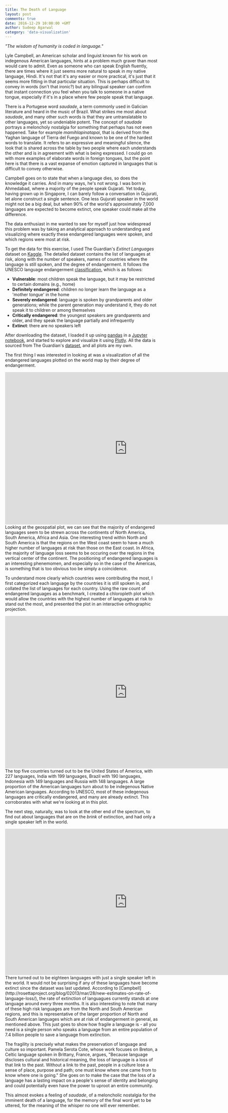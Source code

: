 ```yaml
---
title: The Death of Language
layout: post
comments: true
date: 2016-12-29 10:00:00 +GMT
author: Sudeep Agarwal
category: 'data-visualization'
---
```


*"The wisdom of humanity is coded in language."*

Lyle Campbell, an American scholar and linguist known for his work on indegenous American languages, hints at a problem much graver than most would care to admit. Even as someone who can speak English fluently, there are times where it just seems more natural to speak in my native language, Hindi. It's not that it's any easier or more practical, it's just that it seems more fitting in that particular situation. This is perhaps difficult to convey in words (isn't that ironic?) but any bilingual speaker can confirm that instant connection you feel when you talk to someone in a native tongue, especially if it's in a place where few people speak that language.

There is a Portugese word *saudade*, a term commonly used in Galician literature and heard in the music of Brazil. What strikes me most about *saudade*, and many other such words is that they are untranslatable to other languages, yet so undeniable potent. The concept of *saudade* portrays a meloncholy nostalgia for something that perhaps has not even happened. Take for example *mamihlapinatapai*, that is derived from the Yaghan language of Tierra del Fuego and known to be one of the hardest words to translate. It refers to an expressive and meaningful silence, the look that is shared across the table by two people where each understands the other and is in agreement with what is being expressed. I could go on with more examples of elaborate words in foreign tongues, but the point here is that there is a vast expanse of emotion captured in languages that is difficult to convey otherwise.
<!--more-->
Campbell goes on to state that when a language dies, so does the knowledge it carries. And in many ways, he's not wrong. I was born in Ahmedabad, where a majority of the people speak Gujarati. Yet today, having grown up in Singapore, I can barely follow a conversation in Gujurati, let alone construct a single sentence. One less Gujurati speaker in the world might not be a big deal, but when 90% of the world's approximately 7,000 languages are expected to become extinct, one speaker could make all the difference.

The data enthusiast in me wanted to see for myself just how widespread this problem was by taking an analytical approach to understanding and visualizing where exactly these endangered languages were spoken, and which regions were most at risk.

To get the data for this exercise, I used The Guardian's *Extinct Languages* dataset on [Kaggle](https://www.kaggle.com/the-guardian/extinct-languages). The detailed dataset contains the list of languages at risk, along with the number of speakers, names of countries where the language is still spoken, and the degree of endangerment. It follows the UNESCO language endangerment [classification](http://www.unesco.org/new/en/culture/themes/endangered-languages/atlas-of-languages-in-danger/), which is as follows:

- **Vulnerable**: most children speak the language, but it may be restricted to certain domains (e.g., home)
- **Definitely endangered**: children no longer learn the language as a 'mother tongue' in the home
- **Severely endangered**: language is spoken by grandparents and older generations; while the parent generation may understand it, they do not speak it to children or among themselves
- **Critically endangered**: the youngest speakers are grandparents and older, and they speak the language partially and infrequently
- **Extinct**: there are no speakers left

After downloading the dataset, I loaded it up using [pandas](http://pandas.pydata.org/) in a [Jupyter notebook](http://jupyter.org/), and started to explore and visualize it using [Plotly](https://plot.ly/). All the data is sourced from The Guardian's [dataset](https://www.theguardian.com/news/datablog/2011/apr/15/language-extinct-endangered#data), and all plots are my own.

The first thing I was interested in looking at was a visualization of all the endangered languages plotted on the world map by their degree of endangerment.

<iframe width="800" height="500" frameborder="0" scrolling="no" src="https://plot.ly/~sagarwal88/334.embed"></iframe>

<br>
Looking at the geospatial plot, we can see that the majority of endangered languages seem to be strewn across the continents of North America, South America, Africa and Asia. One interesting trend within North and South America is that the regions on the West coast seem to have a much higher number of languages at risk than those on the East coast. In Africa, the majority of language loss seems to be occuring over the regions in the vertical center of the continent. The positioning of endangered languages is an interesting phenemomen, and especially so in the case of the Americas, is something that is too obvious too be simply a coincidence.

To understand more clearly which countries were contributing the most, I first categorized each language by the countries it is still spoken in, and collated the list of languages for each country. Using the raw count of endangered languages as a benchmark, I created a chloropleth plot which would allow the countries with the highest number of languages at risk to stand out the most, and presented the plot in an interactive orthographic projection.

<iframe width="800" height="500" frameborder="0" scrolling="no" src="https://plot.ly/~sagarwal88/500.embed"></iframe>

<br>
The top five countries turned out to be the United States of America, with 227 languages, India with 199 languages, Brazil with 190 languages, Indonesia with 149 languages and Russia with 148 languages. A large proportion of the American languages turn about to be indegenous Native American languages. According to UNESCO, most of these indegenous languages are critically endangered, and many are already extinct. This corroborates with what we're looking at in this plot.

The next step, naturally, was to look at the other end of the spectrum, to find out about languages that are on the *brink* of extinction, and had only a single speaker left in the world.

<iframe width="800" height="480" frameborder="0" scrolling="no" src="https://plot.ly/~sagarwal88/484.embed"></iframe>

<br>
There turned out to be eighteen languages with just a single speaker left in the world. It would not be surprising if any of these languages have become extinct since the dataset was last updated.  According to [Campbell](http://rosettaproject.org/blog/02013/mar/28/new-estimates-on-rate-of-language-loss/), the rate of extinction of languagues currently stands at one language around every three months. It is also interesting to note that many of these high risk languages are from the North and South American regions, and this is representative of the larger proportion of North and South American languages which are at risk of endangerment in general, as mentioned above. This just goes to show how fragile a language is - all you need is a single person who speaks a language from an entire population of 7.4 billion people to save a language from extinction.

The fragility is precisely what makes the preservation of language and culture so important. Pamela Serota Cote, whose work focuses on Breton, a Celtic language spoken in Brittany, France, argues, "Because language discloses cultural and historical meaning, the loss of language is a loss of that link to the past. Without a link to the past, people in a culture lose a sense of place, purpose and path; one must know where one came from to know where one is going." She goes on to make the case that the loss of a language has a lasting impact on a people's sense of identity and belonging and could potentially even have the power to uproot an entire community.

This almost evokes a feeling of *saudade*, of a meloncholic nostalgia for the imminent death of a language, for the memory of the final word yet to be uttered, for the meaning of the whisper no one will ever remember.
